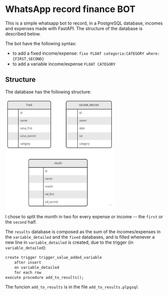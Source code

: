 # WhatsApp record finance BOT

This is a simple whatsapp bot to record, in a PostgreSQL database, incomes and expenses made with FastAPI.
The structure of the database is described below.

The bot have the following syntax:

* to add a fixed income/expense: `fixo FLOAT categoria:CATEGORY where:{FIRST,SECOND}`
* to add a variable income/expense `FLOAT CATEGORY`

## Structure

The database has the following structure:

<img height="350" src="structure.jpg" width="350"/>

I chose to split the month in two for every expense or income -- the `first` or the `second` half.

The `results` database is composed as the sum of the incomes/expenses in the `variable_detailed`
and the `fixed` databases, and is filled whenever a new line in `variable_detailed` is created,
due to the trigger (in `variable_detailed`):

```
create trigger trigger_value_added_variable
    after insert
    on variable_detailed
    for each row
execute procedure add_to_results();
```

The funcion `add_to_results` is in the file `add_to_results.plpgsql`
